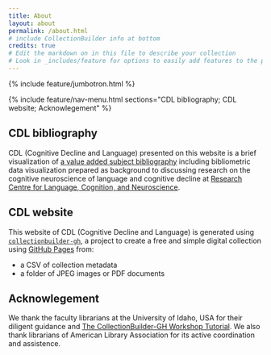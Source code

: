 ```yaml
---
title: About
layout: about
permalink: /about.html
# include CollectionBuilder info at bottom
credits: true
# Edit the markdown on in this file to describe your collection
# Look in _includes/feature for options to easily add features to the page
---
```


{% include feature/jumbotron.html %}

{% include feature/nav-menu.html sections="CDL bibliography; CDL website; Acknowlegement" %}

## CDL bibliography
CDL (Cognitive Decline and Language) presented on this website is a brief visualization of [a value added subject bibliography](https://www.polyu.edu.hk/cbs/rclcn/cognitive-decline-and-language-cdl/synopsis/) including bibliometric data visualization prepared as background to discussing research on the cognitive neuroscience of language and cognitive decline at [Research Centre for Language, Cognition, and Neuroscience](https://www.polyu.edu.hk/cbs/rclcn/about-centre/our-mission/). 

## CDL website
This website of CDL (Cognitive Decline and Language) is generated using [`collectionbuilder-gh`](https://collectionbuilding.github.io/gh/), a project to create a free and simple digital collection using [GitHub Pages](https://pages.github.com/) from: 

- a CSV of collection metadata
- a folder of JPEG images or PDF documents

## Acknowlegement
We thank the faculty librarians at the University of Idaho, USA for their diligent guidance and [The CollectionBuilder-GH Workshop Tutorial](https://collectionbuilder.github.io/workshop/gh/). We also thank librarians of American Library Association for its active coordination and assistence. 

